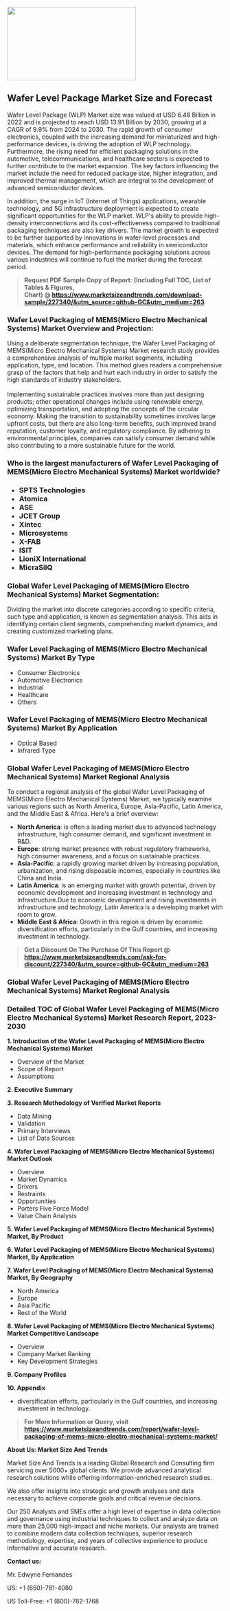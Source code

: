 <p><img class="alignnone size-medium wp-image-20088" src="https://ffe5etoiles.com/wp-content/uploads/2024/12/MST1-300x171.png" alt="" width="300" height="171" /></p><h2>Wafer Level Package Market Size and Forecast</h2><p>Wafer Level Package (WLP) Market size was valued at USD 6.48 Billion in 2022 and is projected to reach USD 13.91 Billion by 2030, growing at a CAGR of 9.9% from 2024 to 2030. The rapid growth of consumer electronics, coupled with the increasing demand for miniaturized and high-performance devices, is driving the adoption of WLP technology. Furthermore, the rising need for efficient packaging solutions in the automotive, telecommunications, and healthcare sectors is expected to further contribute to the market expansion. The key factors influencing the market include the need for reduced package size, higher integration, and improved thermal management, which are integral to the development of advanced semiconductor devices.</p><p>In addition, the surge in IoT (Internet of Things) applications, wearable technology, and 5G infrastructure deployment is expected to create significant opportunities for the WLP market. WLP's ability to provide high-density interconnections and its cost-effectiveness compared to traditional packaging techniques are also key drivers. The market growth is expected to be further supported by innovations in wafer-level processes and materials, which enhance performance and reliability in semiconductor devices. The demand for high-performance packaging solutions across various industries will continue to fuel the market during the forecast period.</p></p><blockquote id="" class=""><strong>Request PDF Sample Copy of Report: (Including Full TOC, List of Tables &amp; Figures, Chart)&nbsp;@&nbsp;<strong><a href="https://www.marketsizeandtrends.com/download-sample/227340/&utm_source=github-GC&utm_medium=263" target="_blank">https://www.marketsizeandtrends.com/download-sample/227340/&utm_source=github-GC&utm_medium=263</a></strong></strong></blockquote><h3 id="" class="">Wafer Level Packaging of MEMS(Micro Electro Mechanical Systems) Market&nbsp;Overview and Projection:</h3><p id="" class="">Using a deliberate segmentation technique, the Wafer Level Packaging of MEMS(Micro Electro Mechanical Systems) Market research study provides a comprehensive analysis of multiple market segments, including application, type, and location. This method gives readers a comprehensive grasp of the factors that help and hurt each industry in order to satisfy the high standards of industry stakeholders. <br /> <br />Implementing sustainable practices involves more than just designing products; other operational changes include using renewable energy, optimizing transportation, and adopting the concepts of the circular economy. Making the transition to sustainability sometimes involves large upfront costs, but there are also long-term benefits, such improved brand reputation, customer loyalty, and regulatory compliance. By adhering to environmental principles, companies can satisfy consumer demand while also contributing to a more sustainable future for the world.</p><h3 id="" class="">Who is the largest manufacturers of&nbsp;Wafer Level Packaging of MEMS(Micro Electro Mechanical Systems) Market worldwide?</h3><h3 class=""><p><ul><li>SPTS Technologies </li><li> Atomica </li><li> ASE </li><li> JCET Group </li><li> Xintec </li><li> Microsystems </li><li> X-FAB </li><li> ISIT </li><li> LioniX International </li><li> MicraSilQ</li></ul></p></h3><h3 id="" class="">Global&nbsp;Wafer Level Packaging of MEMS(Micro Electro Mechanical Systems) Market Segmentation:</h3><p id="" class="">Dividing the market into discrete categories according to specific criteria, such type and application, is known as segmentation analysis. This aids in identifying certain client segments, comprehending market dynamics, and creating customized marketing plans.</p><h3 id="" class="">Wafer Level Packaging of MEMS(Micro Electro Mechanical Systems) Market&nbsp;By Type</h3><p><p><ul><li>Consumer Electronics</li><li> Automotive Electronics</li><li> Industrial</li><li> Healthcare</li><li> Others</p></li></ul></p></p><h3 id="" class="">Wafer Level Packaging of MEMS(Micro Electro Mechanical Systems) Market&nbsp;By Application</h3><p class=""><p><ul><li>Optical Based</li><li> Infrared Type</li></ul></p></p><h3 id="" class="">Global Wafer Level Packaging of MEMS(Micro Electro Mechanical Systems) Market Regional Analysis</h3><p id="" class="">To conduct a regional analysis of the global Wafer Level Packaging of MEMS(Micro Electro Mechanical Systems) Market, we typically examine various regions such as North America, Europe, Asia-Pacific, Latin America, and the Middle East &amp; Africa. Here's a brief overview:</p><ul><li><strong>North America</strong>: is often a leading market due to advanced technology infrastructure, high consumer demand, and significant investment in R&amp;D.</li><li><strong>Europe</strong>: strong market presence with robust regulatory frameworks, high consumer awareness, and a focus on sustainable practices.</li><li><strong>Asia-Pacific</strong>: a rapidly growing market driven by increasing population, urbanization, and rising disposable incomes, especially in countries like China and India.</li><li><strong>Latin America</strong>: is an emerging market with growth potential, driven by economic development and increasing investment in technology and infrastructure.Due to economic development and rising investments in infrastructure and technology, Latin America is a developing market with room to grow.</li><li><strong>Middle East &amp; Africa</strong>: Growth in this region is driven by economic diversification efforts, particularly in the Gulf countries, and increasing investment in technology.</li></ul><blockquote id="" class=""><strong>Get a Discount On The Purchase Of This Report @ <strong><a href="https://www.marketsizeandtrends.com/ask-for-discount/227340/&utm_source=github-GC&utm_medium=263" target="_blank">https://www.marketsizeandtrends.com/ask-for-discount/227340/&utm_source=github-GC&utm_medium=263</a></strong></strong></blockquote><h3 id="" class="">Global Wafer Level Packaging of MEMS(Micro Electro Mechanical Systems) Market Regional Analysis</h3><h3 id="" class="">Detailed TOC of Global Wafer Level Packaging of MEMS(Micro Electro Mechanical Systems) Market Research Report, 2023-2030</h3><p id="" class=""><strong>1. Introduction of the Wafer Level Packaging of MEMS(Micro Electro Mechanical Systems) Market</strong></p><ul><li>Overview of the Market</li><li>Scope of Report</li><li>Assumptions</li></ul><p id="" class=""><strong>2. Executive Summary</strong></p><p id="" class=""><strong>3. Research Methodology of Verified Market Reports</strong></p><ul><li>Data Mining</li><li>Validation</li><li>Primary Interviews</li><li>List of Data Sources</li></ul><p id="" class=""><strong>4. Wafer Level Packaging of MEMS(Micro Electro Mechanical Systems) Market Outlook</strong></p><ul><li>Overview</li><li>Market Dynamics</li><li>Drivers</li><li>Restraints</li><li>Opportunities</li><li>Porters Five Force Model</li><li>Value Chain Analysis</li></ul><p id="" class=""><strong>5. Wafer Level Packaging of MEMS(Micro Electro Mechanical Systems) Market, By Product</strong></p><p id="" class=""><strong>6. Wafer Level Packaging of MEMS(Micro Electro Mechanical Systems) Market, By Application</strong></p><p id="" class=""><strong>7. Wafer Level Packaging of MEMS(Micro Electro Mechanical Systems) Market, By Geography</strong></p><ul><li>North America</li><li>Europe</li><li>Asia Pacific</li><li>Rest of the World</li></ul><p id="" class=""><strong>8. Wafer Level Packaging of MEMS(Micro Electro Mechanical Systems) Market Competitive Landscape</strong></p><ul><li>Overview</li><li>Company Market Ranking</li><li>Key Development Strategies</li></ul><p id="" class=""><strong>9. Company Profiles</strong></p><p id="" class=""><strong>10. Appendix</strong></p><ul><li>diversification efforts, particularly in the Gulf countries, and increasing investment in technology.</li></ul><blockquote id="" class=""><strong>For More Information or Query, visit <strong><strong><a href="https://www.marketsizeandtrends.com/report/wafer-level-packaging-of-mems-micro-electro-mechanical-systems-market/" target="_blank">https://www.marketsizeandtrends.com/report/wafer-level-packaging-of-mems-micro-electro-mechanical-systems-market/</a></strong></strong></strong></blockquote><p id="" class=""><strong>About Us: Market Size And Trends</strong></p><p id="" class="">Market Size And Trends is a leading Global Research and Consulting firm servicing over 5000+ global clients. We provide advanced analytical research solutions while offering information-enriched research studies.</p><p id="" class="">We also offer insights into strategic and growth analyses and data necessary to achieve corporate goals and critical revenue decisions.</p><p id="" class="">Our 250 Analysts and SMEs offer a high level of expertise in data collection and governance using industrial techniques to collect and analyze data on more than 25,000 high-impact and niche markets. Our analysts are trained to combine modern data collection techniques, superior research methodology, expertise, and years of collective experience to produce informative and accurate research.</p><p id="" class=""><strong>Contact us:</strong></p><p id="" class="">Mr. Edwyne Fernandes</p><p id="" class="">US: +1 (650)-781-4080</p><p id="" class="">US Toll-Free: +1 (800)-782-1768</p>
